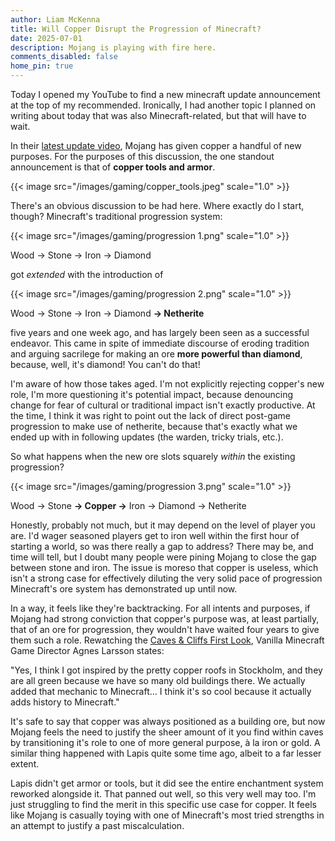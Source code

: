 ```yaml
---
author: Liam McKenna
title: Will Copper Disrupt the Progression of Minecraft?
date: 2025-07-01
description: Mojang is playing with fire here.
comments_disabled: false
home_pin: true
---
```


Today I opened my YouTube to find a new minecraft update announcement at the top of my recommended.
Ironically, I had another topic I planned on writing about today that was also Minecraft-related, but that will have to wait.

In their [latest update video](https://www.youtube.com/watch?v=542rY0DQHIM), Mojang has given copper a handful of new purposes.
For the purposes of this discussion, the one standout announcement is that of **copper tools and armor**. 

{{< image src="/images/gaming/copper_tools.jpeg" scale="1.0" >}}

There's an obvious discussion to be had here. Where exactly do I start, though? Minecraft's traditional progression system: 

{{< image src="/images/gaming/progression 1.png" scale="1.0" >}}

Wood -> Stone -> Iron -> Diamond

got *extended* with the introduction of 

{{< image src="/images/gaming/progression 2.png" scale="1.0" >}}


Wood -> Stone -> Iron -> Diamond **-> Netherite** 

five years and one week ago, and has largely been seen as a successful endeavor. This came in spite of immediate discourse of eroding
tradition and arguing sacrilege for making an ore **more powerful than diamond**, because, well, it's diamond! You can't do that!

I'm aware of how those takes aged. I'm not explicitly rejecting copper's new role, I'm more questioning it's potential impact, because 
denouncing change for fear of cultural or traditional impact isn't exactly productive. At the time, I think it was right to point out the lack
of direct post-game progression to make use of netherite, because that's exactly what we ended up with in following updates (the warden, tricky trials, etc.).

So what happens when the new ore slots squarely *within* the existing progression?

{{< image src="/images/gaming/progression 3.png" scale="1.0" >}}

Wood -> Stone **-> Copper ->** Iron -> Diamond -> Netherite

Honestly, probably not much, but it may depend on the level of player you are. I'd wager seasoned players get to iron well within the first hour of starting a world,
so was there really a gap to address? There may be, and time will tell, but I doubt many people were pining Mojang to close the gap between stone and iron. The issue
is moreso that copper is useless, which isn't a strong case for effectively diluting the very solid pace of progression Minecraft's ore system has demonstrated up until now.

In a way, it feels like they're backtracking. For all intents and purposes, if Mojang had strong conviction that copper's purpose was, at least partially, that of an ore for progression,
they wouldn't have waited four years to give them such a role. Rewatching the [Caves & Cliffs First Look](https://www.youtube.com/watch?v=DBvZ2Iqmm3M), Vanilla Minecraft Game Director
Agnes Larsson states:

"Yes, I think I got inspired by the pretty copper roofs in Stockholm, and they are all green because we have so many old buildings there. We actually added
that mechanic to Minecraft... I think it's so cool because it actually adds history to Minecraft."

It's safe to say that copper was always positioned as a building ore, but now Mojang feels the need to justify the sheer amount of it you find within caves by transitioning it's role
to one of more general purpose, à la iron or gold. A similar thing happened with Lapis quite some time ago, albeit to a far lesser extent. 

Lapis didn't get armor or tools, but it did see the entire enchantment system reworked alongside it. That panned out well, so this very well may too. 
I'm just struggling to find the merit in this specific use case for copper. It feels like Mojang is casually toying with one of Minecraft's most tried strengths in an attempt to justify a past 
miscalculation.